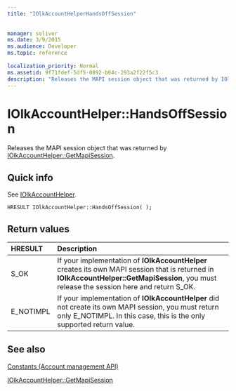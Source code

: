 ```yaml
---
title: "IOlkAccountHelperHandsOffSession"
 
 
manager: soliver
ms.date: 3/9/2015
ms.audience: Developer
ms.topic: reference
 
localization_priority: Normal
ms.assetid: 9f71fdef-5df5-0892-b64c-293a2f22f5c3
description: "Releases the MAPI session object that was returned by IOlkAccountHelper::GetMapiSession."
---
```


# IOlkAccountHelper::HandsOffSession

Releases the MAPI session object that was returned by [IOlkAccountHelper::GetMapiSession](iolkaccounthelper-getmapisession.md).
  
## Quick info

See [IOlkAccountHelper](iolkaccounthelper.md).
  
```
HRESULT IOlkAccountHelper::HandsOffSession( );
```

## Return values

|**HRESULT**|**Description**|
|:-----|:-----|
|S_OK  <br/> |If your implementation of **IOlkAccountHelper** creates its own MAPI session that is returned in **IOlkAccountHelper::GetMapiSession**, you must release the session here and return S_OK.  <br/> |
|E_NOTIMPL  <br/> |If your implementation of **IOlkAccountHelper** did not create its own MAPI session, you must return only E_NOTIMPL. In this case, this is the only supported return value.  <br/> |
   
## See also



[Constants (Account management API)](constants-account-management-api.md)
  
[IOlkAccountHelper::GetMapiSession](iolkaccounthelper-getmapisession.md)

